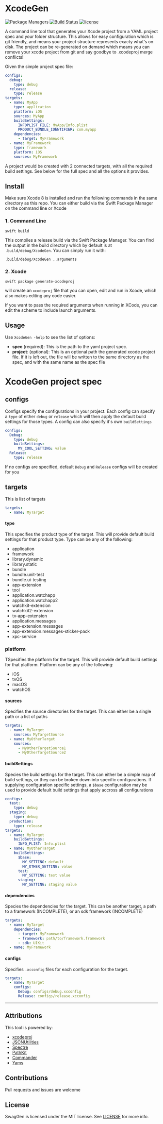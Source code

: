 # XcodeGen

![Package Managers](https://img.shields.io/badge/package%20managers-SwiftPM-yellow.svg)
[![Build Status](https://img.shields.io/travis/yonaskolb/XcodeGen/master.svg?style=flat)](https://travis-ci.org/yonaskolb/XcodeGen)
[![license](https://img.shields.io/github/license/mashape/apistatus.svg)](https://github.com/yonaskolb/XcodeGen/blob/master/LICENSE)

A command line tool that generates your Xcode project from a YAML project spec and your folder structure. 
This allows for easy configuration which is git friendly, and means your project structure represents exacty what's on disk. The project can be re-generated on demand which means you can remove your xcode project from git and say goodbye to .xcodeproj merge conflicts!

Given the simple project spec file:
```yaml
configs:
  debug:
    type: debug
  release:
    type: release
targets:
  - name: MyApp
    type: application
    platform: iOS
    sources: MyApp
    buildSettings:
      INFOPLIST_FILE: MyApp/Info.plist
      PRODUCT_BUNDLE_IDENTIFIER: com.myapp
    dependencies:
      - target: MyFramework
  - name: MyFramework
    type: framework
    platform: iOS
    sources: MyFramework
```
A project would be created with 2 connected targets, with all the required build settings. See below for the full spec and all the options it provides.

## Install
Make sure Xcode 8 is installed and run the following commands in the same directory as this repo. You can either build via the Swift Package Manager on the command line or Xcode

### 1. Command Line
```
swift build
```
This compiles a release build via the Swift Package Manager. You can find the output in the build directory which by default is at `.build/debug/XcodeGen`. You can simply run it with:

```
.build/debug/XcodeGen ..arguments
```

### 2. Xcode
```
swift package generate-xcodeproj
```
will create an `xcodeproj` file that you can open, edit and run in Xcode, which also makes editing any code easier.

If you want to pass the required arguments when running in XCode, you can edit the scheme to include launch arguments.

## Usage
Use `XcodeGen -help` to see the list of options:

- **spec** (required): This is the path to the yaml project spec.
- **project**: (optional): This is an optional path the generated xcode project file. If it is left out, the file will be written to the same directory as the spec, and with the same name as the spec file

# XcodeGen project spec
## configs
Configs specify the configurations in your project. 
Each config can specify a `type` of either `debug` or `release` which will then apply the default build settings for those types. A config can also specify it's own `buildSettings`
```yaml
configs:
  Debug:
    type: debug
    buildSettings:
      MY_COOL_SETTING: value
  Release:
    type: release
```
If no configs are specified, default `Debug` and `Release` configs will be created for you

## targets
This is list of targets
```yaml
targets:
  - name: MyTarget
```
#### type
This specifies the product type of the target. This will provide default build settings for that product type. Type can be any of the following:
- application
- framework
- library.dynamic
- library.static
- bundle
- bundle.unit-test
- bundle.ui-testing
- app-extension
- tool
- application.watchapp
- application.watchapp2
- watchkit-extension
- watchkit2-extension
- tv-app-extension
- application.messages
- app-extension.messages
- app-extension.messages-sticker-pack
- xpc-service

### platform
TSpecifies the platform for the target. This will provide default build settings for that platform. Platform can be any of the following:
- iOS
- tvOS
- macOS
- watchOS

#### sources
Specifies the source directories for the target. This can either be a single path or a list of paths
```yaml
targets:
  - name: MyTarget
    sources: MyTargetSource
  - name: MyOtherTarget
    sources: 
      - MyOtherTargetSource1
      - MyOtherTargetSource2
```

#### buildSettings
Species the build settings for the target. This can either be a simple map of build settings, or they can be broken down into specific configurations. If supplying configuration specific settings, a `$base` configuration may be used to provide default build settings that apply accross all configurations
```yaml
configs:
  test:
    type: debug
  staging:
    type: debug
  production:
    type: release
targets:
  - name: MyTarget
    buildSettings:
      INFO_PLIST: Info.plist
  - name: MyOtherTarget
    buildSettings: 
      $base:
        MY_SETTING: default
        MY_OTHER_SETTING: value
      test:
        MY_SETTING: test value
      staging:
        MY_SETTING: staging value
```

#### dependencies
Species the dependencies for the target. This can be another target, a path to a framework (INCOMPLETE), or an sdk framework (INCOMPLETE)
```yaml
targets:
  - name: MyTarget
    dependencies:
      - target: MyFramework
      - framework: path/to/framework.framework
      - sdk: UIKit  
  - name: MyFramework
```

#### configs
Specifies `.xcconfig` files for each configuration for the target.
```yaml
targets:
  - name: MyTarget
    configs:
      Debug: configs/debug.xcconfig
      Release: configs/release.xcconfig
```

---

## Attributions

This tool is powered by:

- [xcodeproj](https://github.com/carambalabs/xcodeproj)
- [JSONUtilities](https://github.com/yonaskolb/JSONUtilities)
- [Spectre](https://github.com/kylef/Spectre)
- [PathKit](https://github.com/kylef/PathKit)
- [Commander](https://github.com/kylef/Commander)
- [Yams](https://github.com/jpsim/Yams)

## Contributions
Pull requests and issues are welcome

## License

SwagGen is licensed under the MIT license. See [LICENSE](LICENSE) for more info.
